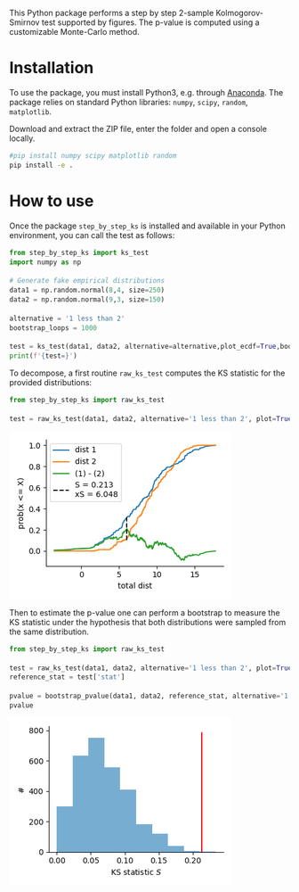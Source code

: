 This Python package performs a step by step 2-sample Kolmogorov-Smirnov test supported by figures. The p-value is computed using a customizable Monte-Carlo method. 

Installation
============

To use the package, you must install Python3, e.g. through [Anaconda](https://www.anaconda.com/download). The package relies on standard Python libraries: `numpy`, `scipy`, `random`, `matplotlib`.

Download and extract the ZIP file, enter the folder and open a console locally.

``` bash
#pip install numpy scipy matplotlib random
pip install -e .
```

How to use
==========

Once the package `step_by_step_ks` is installed and available in your Python environment, you can call the test as follows:

```python
from step_by_step_ks import ks_test
import numpy as np

# Generate fake empirical distributions
data1 = np.random.normal(8,4, size=250)
data2 = np.random.normal(9,3, size=150)

alternative = '1 less than 2'
bootstrap_loops = 1000

test = ks_test(data1, data2, alternative=alternative,plot_ecdf=True,bootstrap_loops=bootstrap_loops, bootstrap_plot=True, bootstrap_size=None, bootstrap_replacement=False)
print(f'{test=}')
```

To decompose, a first routine `raw_ks_test` computes the KS statistic for the provided distributions:

```python
from step_by_step_ks import raw_ks_test

test = raw_ks_test(data1, data2, alternative='1 less than 2', plot=True)
```

![ECDF plot](https://github.com/remyeltorro/step_by_step_ks/blob/main/assets/ecdf.png?raw=true)

Then to estimate the p-value one can perform a bootstrap to measure the KS statistic under the hypothesis that both distributions were sampled from the same distribution. 

```python
from step_by_step_ks import raw_ks_test

test = raw_ks_test(data1, data2, alternative='1 less than 2', plot=True)
reference_stat = test['stat']

pvalue = bootstrap_pvalue(data1, data2, reference_stat, alternative='1 less than 2', plot=True, nloop=1000, replacement=False)
pvalue
```

![KS statistic distribution](https://github.com/remyeltorro/step_by_step_ks/blob/main/assets/stat_dist.png?raw=true)